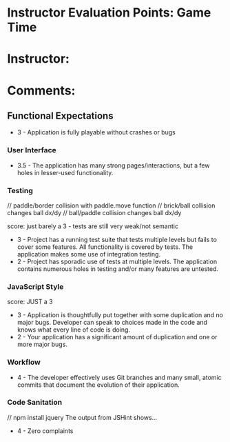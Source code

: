 # Instructor Evaluation Points: Game Time
# Instructor:
# Comments:

## Functional Expectations

* 3 - Application is fully playable without crashes or bugs

### User Interface

* 3.5 - The application has many strong pages/interactions, but a few holes in lesser-used functionality.

### Testing
// paddle/border collision with paddle.move function
// brick/ball collision changes ball dx/dy
// ball/paddle collision changes ball dx/dy

score: just barely a 3 - tests are still very weak/not semantic

* 3 - Project has a running test suite that tests multiple levels but fails to cover some features. All functionality is covered by tests. The application makes some use of integration testing.
* 2 - Project has sporadic use of tests at multiple levels. The application contains numerous holes in testing and/or many features are untested.

### JavaScript Style

score: JUST a 3

* 3 - Application is thoughtfully put together with some duplication and no major bugs. Developer can speak to choices made in the code and knows what every line of code is doing.
* 2 - Your application has a significant amount of duplication and one or more major bugs.

### Workflow

* 4 - The developer effectively uses Git branches and many small, atomic commits that document the evolution of their application.

### Code Sanitation
// npm install jquery
The output from JSHint shows…

* 4 - Zero complaints
